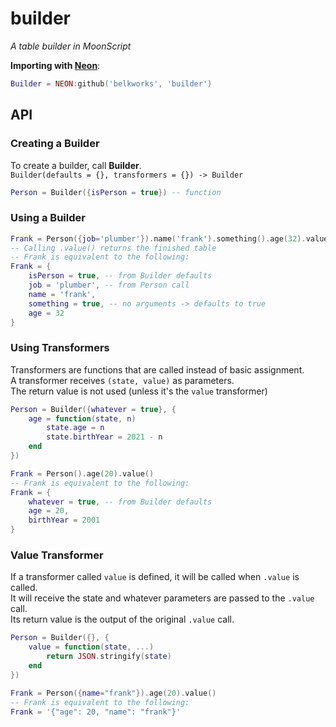 
# builder
*A table builder in MoonScript*

**Importing with [Neon](https://github.com/Belkworks/NEON)**:
```lua
Builder = NEON:github('belkworks', 'builder')
```

## API

### Creating a Builder

To create a builder, call **Builder**.  
`Builder(defaults = {}, transformers = {}) -> Builder`
```lua
Person = Builder({isPerson = true}) -- function
```

### Using a Builder

```lua
Frank = Person({job='plumber'}).name('frank').something().age(32).value()
-- Calling .value() returns the finished table
-- Frank is equivalent to the following:
Frank = {
    isPerson = true, -- from Builder defaults
    job = 'plumber', -- from Person call
    name = 'frank',
    something = true, -- no arguments -> defaults to true
    age = 32
}
```

### Using Transformers

Transformers are functions that are called instead of basic assignment.  
A transformer receives `(state, value)` as parameters.  
The return value is not used (unless it's the `value` transformer)
```lua
Person = Builder({whatever = true}, {
    age = function(state, n)
        state.age = n
        state.birthYear = 2021 - n
    end
})

Frank = Person().age(20).value()
-- Frank is equivalent to the following:
Frank = {
    whatever = true, -- from Builder defaults
    age = 20,
    birthYear = 2001
}
```

### Value Transformer

If a transformer called `value` is defined, it will be called when `.value` is called.  
It will receive the state and whatever parameters are passed to the `.value` call.  
Its return value is the output of the original `.value` call.
```lua
Person = Builder({}, {
    value = function(state, ...)
        return JSON.stringify(state)
    end
})

Frank = Person({name="frank"}).age(20).value()
-- Frank is equivalent to the following:
Frank = '{"age": 20, "name": "frank"}'
```
